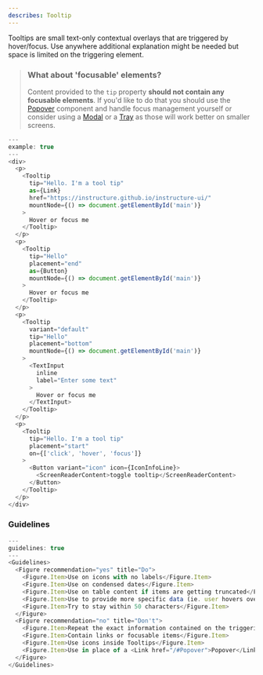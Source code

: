 ```yaml
---
describes: Tooltip
---
```


Tooltips are small text-only  contextual overlays that are triggered by hover/focus. Use anywhere additional explanation might be needed but space is limited on the triggering element.

> ### What about 'focusable' elements?
> Content provided to the `tip` property __should not contain any focusable elements__. If you'd like to do
that you should use the [Popover](#Popover) component and handle focus management yourself or
consider using a [Modal](#Modal) or a [Tray](#Tray) as those will work better on smaller screens.

```js
---
example: true
---
<div>
  <p>
    <Tooltip
      tip="Hello. I'm a tool tip"
      as={Link}
      href="https://instructure.github.io/instructure-ui/"
      mountNode={() => document.getElementById('main')}
    >
      Hover or focus me
    </Tooltip>
  </p>
  <p>
    <Tooltip
      tip="Hello"
      placement="end"
      as={Button}
      mountNode={() => document.getElementById('main')}
    >
      Hover or focus me
    </Tooltip>
  </p>
  <p>
    <Tooltip
      variant="default"
      tip="Hello"
      placement="bottom"
      mountNode={() => document.getElementById('main')}
    >
      <TextInput
        inline
        label="Enter some text"
      >
        Hover or focus me
      </TextInput>
    </Tooltip>
  </p>
  <p>
    <Tooltip
      tip="Hello. I'm a tool tip"
      placement="start"
      on={['click', 'hover', 'focus']}
    >
      <Button variant="icon" icon={IconInfoLine}>
        <ScreenReaderContent>toggle tooltip</ScreenReaderContent>
      </Button>
    </Tooltip>
  </p>
</div>
```

### Guidelines

```js
---
guidelines: true
---
<Guidelines>
  <Figure recommendation="yes" title="Do">
    <Figure.Item>Use on icons with no labels</Figure.Item>
    <Figure.Item>Use on condensed dates</Figure.Item>
    <Figure.Item>Use on table content if items are getting truncated</Figure.Item>
    <Figure.Item>Use to provide more specific data (ie. user hovers over a chart element, Tooltip shows precise info)</Figure.Item>
    <Figure.Item>Try to stay within 50 characters</Figure.Item>
  </Figure>
  <Figure recommendation="no" title="Don't">
    <Figure.Item>Repeat the exact information contained on the triggering element</Figure.Item>
    <Figure.Item>Contain links or focusable items</Figure.Item>
    <Figure.Item>Use icons inside Tooltips</Figure.Item>
    <Figure.Item>Use in place of a <Link href="/#Popover">Popover</Link> or <Link href="/#Menu">Menu</Link></Figure.Item>
  </Figure>
</Guidelines>
```
